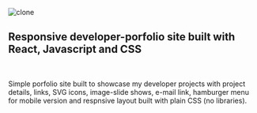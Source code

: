![clone](https://imgur.com/ALvafeN.png)

## Responsive developer-porfolio site built with React, Javascript and CSS
<br>

Simple porfolio site built to showcase my developer projects with project details, links, SVG icons, image-slide shows, e-mail link, hamburger menu for mobile version and respnsive layout built with plain CSS (no libraries). 

